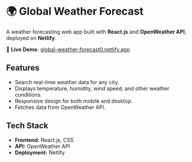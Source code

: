 # 🌍 Global Weather Forecast

A weather forecasting web app built with **React.js** and **OpenWeather API**, deployed on **Netlify**.

🔗 **Live Demo**: [global-weather-forecast0.netlify.app](https://global-weather-forecast0.netlify.app/)

## Features
- Search real-time weather data for any city.
- Displays temperature, humidity, wind speed, and other weather conditions.
- Responsive design for both mobile and desktop.
- Fetches data from OpenWeather API.

## Tech Stack
- **Frontend:** React.js, CSS
- **API:** OpenWeather API
- **Deployment:** Netlify

